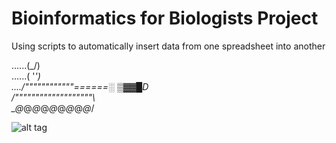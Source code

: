 # Bioinformatics for Biologists Project
Using scripts to automatically insert data from one spreadsheet into another

......(\_/)  
......( '_')  
..../""""""""""""\======░ ▒▓▓█D  
/"""""""""""""""""""\  
\_@_@_@_@_@_@_@_@_@_/

![alt tag](https://drscdn.500px.org/photo/89023717/m%3D2048/3aa8139086031ba6762f0b7648bef420)
